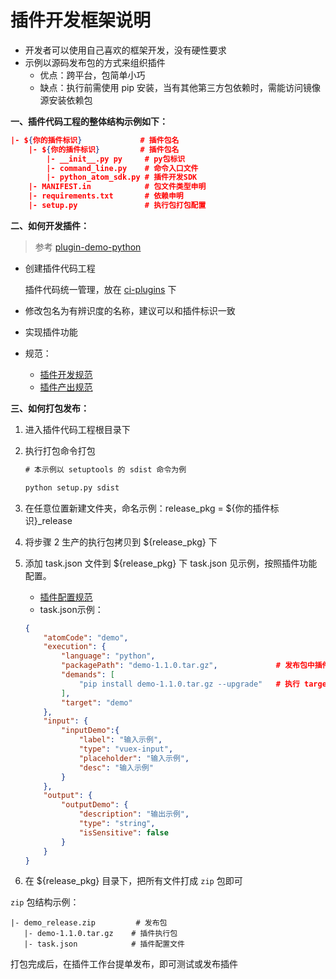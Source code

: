 # 插件开发框架说明

- 开发者可以使用自己喜欢的框架开发，没有硬性要求
- 示例以源码发布包的方式来组织插件
  - 优点：跨平台，包简单小巧
  - 缺点：执行前需使用 pip 安装，当有其他第三方包依赖时，需能访问镜像源安装依赖包

**一、插件代码工程的整体结构示例如下：**

```json
|- ${你的插件标识}             # 插件包名
    |- ${你的插件标识}         # 插件包名
        |- __init__.py py     # py包标识
        |- command_line.py    # 命令入口文件
        |- python_atom_sdk.py # 插件开发SDK
    |- MANIFEST.in            # 包文件类型申明
    |- requirements.txt       # 依赖申明
    |- setup.py               # 执行包打包配置
```

**二、如何开发插件：**

> 参考 [plugin-demo-python](https://github.com/ci-plugins/plugin-demo-python)

- 创建插件代码工程

  插件代码统一管理，放在 [ci-plugins](https://github.com/ci-plugins) 下
- 修改包名为有辨识度的名称，建议可以和插件标识一致
- 实现插件功能
- 规范：
  - [插件开发规范](../specification/plugin_dev.md)
  - [插件产出规范](../specification/plugin_output.md)

**三、如何打包发布：**

 1. 进入插件代码工程根目录下
 2. 执行打包命令打包

    ```cmd
    # 本示例以 setuptools 的 sdist 命令为例

    python setup.py sdist
    ```

 3. 在任意位置新建文件夹，命名示例：release_pkg = ${你的插件标识}_release
 4. 将步骤 2 生产的执行包拷贝到 ${release_pkg} 下
 5. 添加 task.json 文件到 ${release_pkg} 下
    task.json 见示例，按照插件功能配置。
    - [插件配置规范](../specification/plugin_config.md)
    - task.json示例：

    ```json
    {
        "atomCode": "demo",
        "execution": {
            "language": "python",
            "packagePath": "demo-1.1.0.tar.gz",             # 发布包中插件安装包的相对路径
            "demands": [
                "pip install demo-1.1.0.tar.gz --upgrade"   # 执行 target 命令前需进行的操作，如安装依赖等
            ],
            "target": "demo"
        },
        "input": {
            "inputDemo":{
                "label": "输入示例",  
                "type": "vuex-input",
                "placeholder": "输入示例",
                "desc": "输入示例"
            }
        },
        "output": {
            "outputDemo": {
                "description": "输出示例",
                "type": "string",
                "isSensitive": false
            }
        }
    }

    ```

 6. 在 ${release_pkg} 目录下，把所有文件打成 `zip` 包即可

`zip` 包结构示例：

 ```
|- demo_release.zip         # 发布包
    |- demo-1.1.0.tar.gz    # 插件执行包
    |- task.json            # 插件配置文件
```

 打包完成后，在插件工作台提单发布，即可测试或发布插件
